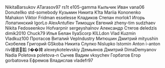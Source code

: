 ﻿NikitaBarsukov
ATarasov97
rs1t
e105-gamma
Кыльчик Иван vana06
Donutellko
std-somebody
Кузьмин Никита K1ta
Mariia Kononenko Mahakon
Viktor Fridman esselesse
Кладиков Степан morlok1
Игорь Лопатинский IgorLo
AlexAntufiev
Тимощук Евгений zheny-tim
sudzhaev
Nikita Fedoseenkov Hofvarpnir
sergeyshalnov
Александр Стягов deledzis
dimik2010
Chuck79
Илья Белан IlyaScorp
KILLdon
Vlad Kuzmin Vladkuz100
Протасов Виталий VepIndustry
Митюшин Дмитрий mityushin
Скобелев Григорий GSkoba
Никита Слупко Nislupko
Istomin Anton i-anton
ﾊⅳ褄裘韜 ﾀ��裨 alexeykotelevskiy
Демьянов Дмитрий DimaDemyanov
Nadia Poletova poletova-n
Сычев Вадим vksychev
Горбатов Егор gorbatovea
Ефремов Владислав vladefr97
